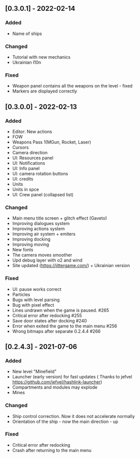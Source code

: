 ## [0.3.0.1] - 2022-02-14
### Added
- Name of ships

### Changed
- Tutorial with new mechanics
- Ukrainian l10n

### Fixed
- Weapon panel contains all the weapons on the level - fixed
- Markers are displayed correctly 

## [0.3.0.0] - 2022-02-13
### Added
- Editor: New actions
- FOW
- Weapons Pass 1(MGun, Rocket, Laser)
- Cursors
- Camera direction
- UI: Resources panel
- UI: Notifications
- UI: Info panel
- UI: camera rotation buttons
- UI: credits
- Units
- Units in spce
- UI: Crew panel (collapsed list)

### Changed
- Main menu title screen + glitch effect (Gaveto)
- Improving dialogues system
- Improving actions system
- Improving air system + emiters
- Improving docking
- Improving moving
- New fonts
- The camera moves smoother
- Upd debug layer with o2 and wind
- Site updated (https://jittergame.com/) + Ukrainian version

### Fixed
- UI: pause works correct
- Particles
- Bugs with level parsing
- Bug with pixel effect
- Lines undrawn when the game is paused. #265
- Critical error after redocking #255
- Save door states after docking #240
- Error when exited the game to the main menu #256
- Wrong bitmaps after separate 0.2.4.4 #266

## [0.2.4.3] - 2021-07-06
### Added
- New level "Minefield"
- Launcher (early version) for fast updates ( Thanks to jefvel https://github.com/jefvel/hashlink-launcher)
- Compartments and modules may explode
- Mines

### Changed
- Ship control correction. Now it does not accelerate normally
- Orientation of the ship - now the main direction - up

### Fixed
- Critical error after redocking
- Crash after returning to the main menu
